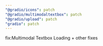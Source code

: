 ```yaml
---
"@gradio/icons": patch
"@gradio/multimodaltextbox": patch
"@gradio/upload": patch
"gradio": patch
---
```


fix:Multimodal Textbox Loading + other fixes
